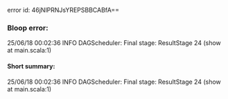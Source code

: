 error id: 46jNlPRNJsYREPSBBCABfA==
### Bloop error:

25/06/18 00:02:36 INFO DAGScheduler: Final stage: ResultStage 24 (show at main.scala:1)
#### Short summary: 

25/06/18 00:02:36 INFO DAGScheduler: Final stage: ResultStage 24 (show at main.scala:1)